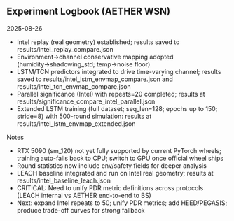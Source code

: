 ## Experiment Logbook (AETHER WSN)

2025-08-26
- Intel replay (real geometry) established; results saved to results/intel_replay_compare.json
- Environment→channel conservative mapping adopted (humidity→shadowing_std; temp→noise floor)
- LSTM/TCN predictors integrated to drive time-varying channel; results saved to results/intel_lstm_envmap_compare.json and results/intel_tcn_envmap_compare.json
- Parallel significance (Intel) with repeats=20 completed; results at results/significance_compare_intel_parallel.json
- Extended LSTM training (full dataset; seq_len=128; epochs up to 150; stride=8) with 500-round simulation: results at results/intel_lstm_envmap_extended.json

Notes
- RTX 5090 (sm_120) not yet fully supported by current PyTorch wheels; training auto-falls back to CPU; switch to GPU once official wheel ships
- Round statistics now include env/safety fields for deeper analysis
- LEACH baseline integrated and run on Intel real geometry; results at results/intel_baseline_leach.json
- CRITICAL: Need to unify PDR metric definitions across protocols (LEACH internal vs AETHER end-to-end to BS)
- Next: expand Intel repeats to 50; unify PDR metrics; add HEED/PEGASIS; produce trade-off curves for strong fallback

